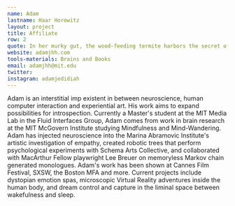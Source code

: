 ```yaml
---
name: Adam
lastname: Haar Horowitz
layout: project
title: Affiliate
row: 2
quote: In her murky gut, the wood-feeding termite harbors the secret of life. What is it? A community becomes an individual. The arithmetic of the living. One plus one is one &#45;Professor Lynn Margulis
website: adamjhh.com
tools-materials: Brains and Books
email: adamjhh@mit.edu
twitter:
instagram: adamjedidiah
---
```


Adam is an interstitial imp existent in between neuroscience, human computer interaction and experiential art. His work aims to expand possibilities for introspection. Currently a Master's student at the MIT Media Lab in the Fluid Interfaces Group, Adam comes from work in brain research at the MIT McGovern Institute studying Mindfulness and Mind-Wandering. Adam has injected neuroscience into the Marina Abramovic Institute's artistic investigation of empathy, created robotic trees that perform psychological experiments with Schema Arts Collective, and collaborated with MacArthur Fellow playwright Lee Breuer on memoryless Markov chain generated monologues. Adam's work has been shown at Cannes Film Festival, SXSW, the Boston MFA and more. Current projects include dystopian emotion spas, microscopic Virtual Reality adventures inside the human body, and dream control and capture in the liminal space between wakefulness and sleep.